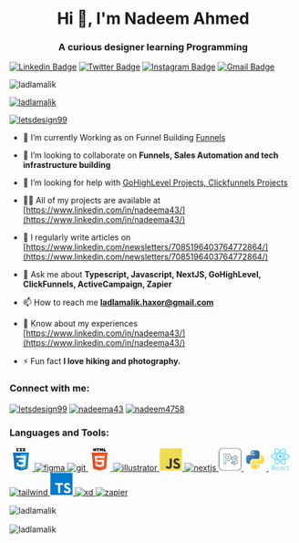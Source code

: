 
<h1 align="center">Hi 👋, I'm Nadeem Ahmed</h1>
<h3 align="center">A curious designer learning Programming</h3>

[![Linkedin Badge](https://img.shields.io/badge/-jlim-blue?style=flat&logo=Linkedin&logoColor=white&link=https://www.linkedin.com/in/jlim/)]([https://www.linkedin.com/in/jlim/](https://www.linkedin.com/in/nadeema43/))
[![Twitter Badge](https://img.shields.io/badge/-@__jesslim-1ca0f1?style=flat&labelColor=1ca0f1&logo=twitter&logoColor=white&link=https://twitter.com/_jesslim)](https://twitter.com/letsdesign99)
[![Instagram Badge](https://img.shields.io/badge/-@__jessicaalim-purple?style=flat&logo=instagram&logoColor=white&link=https://instagram.com/_jessicaalim/)](https://instagram.com/nadeem4758)
[![Gmail Badge](https://img.shields.io/badge/-jessicalim813-c14438?style=flat&logo=Gmail&logoColor=white&link=mailto:jessicalim813@gmail.com)](mailto:ladlamalik.haxor@gmail.com)

<p align="left"> <img src="https://komarev.com/ghpvc/?username=ladlamalik&label=Profile%20views&color=0e75b6&style=flat" alt="ladlamalik" /> </p>

<p align="left"> <a href="https://github.com/ryo-ma/github-profile-trophy"><img src="https://github-profile-trophy.vercel.app/?username=ladlamalik" alt="ladlamalik" /></a> </p>

<p align="left"> <a href="https://twitter.com/letsdesign99" target="blank"><img src="https://img.shields.io/twitter/follow/letsdesign99?logo=twitter&style=for-the-badge" alt="letsdesign99" /></a> </p>

- 🔭 I’m currently Working as on Funnel Building [Funnels](Upwork)

- 👯 I’m looking to collaborate on **Funnels, Sales Automation and tech infrastructure building**

- 🤝 I’m looking for help with [GoHighLevel Projects, Clickfunnels Projects](https://www.upwork.com/freelancers/~01a713078fda292e4b)

- 👨‍💻 All of my projects are available at [https://www.linkedin.com/in/nadeema43/](https://www.linkedin.com/in/nadeema43/)

- 📝 I regularly write articles on [https://www.linkedin.com/newsletters/7085196403764772864/](https://www.linkedin.com/newsletters/7085196403764772864/)

- 💬 Ask me about **Typescript, Javascript, NextJS, GoHighLevel, ClickFunnels, ActiveCampaign, Zapier**

- 📫 How to reach me **ladlamalik.haxor@gmail.com**

- 📄 Know about my experiences [https://www.linkedin.com/in/nadeema43/](https://www.linkedin.com/in/nadeema43/)

- ⚡ Fun fact **I love hiking and photography.**

<h3 align="left">Connect with me:</h3>
<p align="left">
<a href="https://twitter.com/letsdesign99" target="blank"><img align="center" src="https://raw.githubusercontent.com/rahuldkjain/github-profile-readme-generator/master/src/images/icons/Social/twitter.svg" alt="letsdesign99" height="30" width="40" /></a>
<a href="https://linkedin.com/in/nadeema43" target="blank"><img align="center" src="https://raw.githubusercontent.com/rahuldkjain/github-profile-readme-generator/master/src/images/icons/Social/linked-in-alt.svg" alt="nadeema43" height="30" width="40" /></a>
<a href="https://instagram.com/nadeem4758" target="blank"><img align="center" src="https://raw.githubusercontent.com/rahuldkjain/github-profile-readme-generator/master/src/images/icons/Social/instagram.svg" alt="nadeem4758" height="30" width="40" /></a>
</p>

<h3 align="left">Languages and Tools:</h3>
<p align="left"> <a href="https://www.w3schools.com/css/" target="_blank" rel="noreferrer"> <img src="https://raw.githubusercontent.com/devicons/devicon/master/icons/css3/css3-original-wordmark.svg" alt="css3" width="40" height="40"/> </a> <a href="https://www.figma.com/" target="_blank" rel="noreferrer"> <img src="https://www.vectorlogo.zone/logos/figma/figma-icon.svg" alt="figma" width="40" height="40"/> </a> <a href="https://git-scm.com/" target="_blank" rel="noreferrer"> <img src="https://www.vectorlogo.zone/logos/git-scm/git-scm-icon.svg" alt="git" width="40" height="40"/> </a> <a href="https://www.w3.org/html/" target="_blank" rel="noreferrer"> <img src="https://raw.githubusercontent.com/devicons/devicon/master/icons/html5/html5-original-wordmark.svg" alt="html5" width="40" height="40"/> </a> <a href="https://www.adobe.com/in/products/illustrator.html" target="_blank" rel="noreferrer"> <img src="https://www.vectorlogo.zone/logos/adobe_illustrator/adobe_illustrator-icon.svg" alt="illustrator" width="40" height="40"/> </a> <a href="https://developer.mozilla.org/en-US/docs/Web/JavaScript" target="_blank" rel="noreferrer"> <img src="https://raw.githubusercontent.com/devicons/devicon/master/icons/javascript/javascript-original.svg" alt="javascript" width="40" height="40"/> </a> <a href="https://nextjs.org/" target="_blank" rel="noreferrer"> <img src="https://cdn.worldvectorlogo.com/logos/nextjs-2.svg" alt="nextjs" width="40" height="40"/> </a> <a href="https://www.photoshop.com/en" target="_blank" rel="noreferrer"> <img src="https://raw.githubusercontent.com/devicons/devicon/master/icons/photoshop/photoshop-line.svg" alt="photoshop" width="40" height="40"/> </a> <a href="https://www.python.org" target="_blank" rel="noreferrer"> <img src="https://raw.githubusercontent.com/devicons/devicon/master/icons/python/python-original.svg" alt="python" width="40" height="40"/> </a> <a href="https://reactjs.org/" target="_blank" rel="noreferrer"> <img src="https://raw.githubusercontent.com/devicons/devicon/master/icons/react/react-original-wordmark.svg" alt="react" width="40" height="40"/> </a> <a href="https://tailwindcss.com/" target="_blank" rel="noreferrer"> <img src="https://www.vectorlogo.zone/logos/tailwindcss/tailwindcss-icon.svg" alt="tailwind" width="40" height="40"/> </a> <a href="https://www.typescriptlang.org/" target="_blank" rel="noreferrer"> <img src="https://raw.githubusercontent.com/devicons/devicon/master/icons/typescript/typescript-original.svg" alt="typescript" width="40" height="40"/> </a> <a href="https://www.adobe.com/products/xd.html" target="_blank" rel="noreferrer"> <img src="https://cdn.worldvectorlogo.com/logos/adobe-xd.svg" alt="xd" width="40" height="40"/> </a> <a href="https://zapier.com" target="_blank" rel="noreferrer"> <img src="https://www.vectorlogo.zone/logos/zapier/zapier-icon.svg" alt="zapier" width="40" height="40"/> </a> </p>

<p><img align="center" src="https://github-readme-stats.vercel.app/api/top-langs?username=ladlamalik&show_icons=true&locale=en&layout=compact" alt="ladlamalik" /></p>

<p><img align="center" src="https://github-readme-streak-stats.herokuapp.com/?user=ladlamalik&" alt="ladlamalik" /></p>
